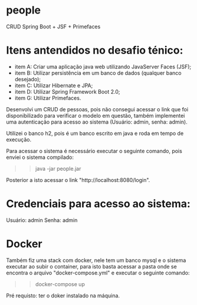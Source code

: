 # people
CRUD Spring Boot + JSF + Primefaces

# Itens antendidos no desafio ténico:
- item A: Criar uma aplicação java web utilizando JavaServer Faces (JSF);
- item B: Utilizar persistência em um banco de dados (qualquer banco desejado);
- item C: Utilizar Hibernate e JPA;
- item D: Utilizar Spring Framework Boot 2.0;
- item G: Utilizar Primefaces.

Desenvolvi um CRUD de pessoas, pois não consegui acessar o link que foi disponibilizado para verificar o modelo em questão, também implementei uma autenticação para acesso ao sistema (Usuário: admin, senha: admin).

Utilizei o banco h2, pois é um banco escrito em java e roda em tempo de execução. 

Para acessar o sistema é necessário executar o seguinte comando, pois enviei o sistema compilado:

>> java -jar people.jar

Posterior a isto acessar o link "http://localhost:8080/login".

# Credenciais para acesso ao sistema:
Usuário: admin
Senha: admin


# Docker
Também fiz uma stack com docker, nele tem um banco mysql e o sistema executar ao subir o container, para isto basta acessar a pasta onde se encontra o arquivo "docker-compose.yml" e executar o seguinte comando:

>> docker-compose up

Pré requisto: ter o doker instalado na máquina.